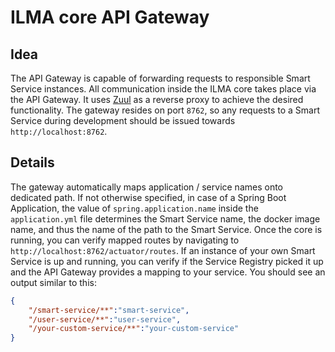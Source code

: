 # ILMA core API Gateway

## Idea
The API Gateway is capable of forwarding requests to responsible Smart Service
instances. All communication inside the ILMA core takes place via the
API Gateway.
It uses
[Zuul]("https://cloud.spring.io/spring-cloud-netflix/single/spring-cloud-netflix.html#_router_and_filter_zuul")
as a reverse proxy to achieve the desired functionality.
The gateway resides on port `8762`, so any requests to a Smart Service during
development should be issued towards `http://localhost:8762`.

## Details
The gateway automatically maps application / service names onto dedicated
path.
If not otherwise specified, in case of a Spring Boot Application, the value of
`spring.application.name` inside the `application.yml` file determines the
Smart Service name, the docker image name, and thus the name of the path to
the Smart Service.
Once the core is running, you can verify mapped routes by navigating to
`http://localhost:8762/actuator/routes`.
If an instance of your own Smart Service is up and running, you can verify
if the Service Registry picked it up and the API Gateway provides a mapping to
your service.
You should see an output similar to this:
``` json
{
    "/smart-service/**":"smart-service",
    "/user-service/**":"user-service",
    "/your-custom-service/**":"your-custom-service"
}
```
